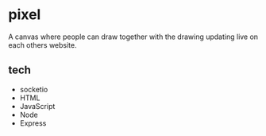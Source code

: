 # pixel

A canvas where people can draw together with the drawing updating live on each others website.

## tech

* socketio
* HTML
* JavaScript
* Node
* Express
